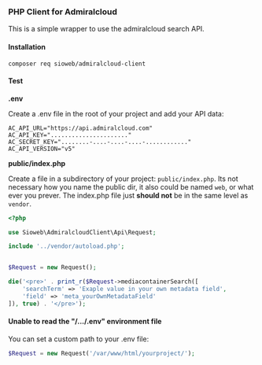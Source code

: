 ### PHP Client for Admiralcloud

This is a simple wrapper to use the admiralcloud search API.

#### Installation

```shell
composer req sioweb/admiralcloud-client
```

#### Test

**.env**

Create a .env file in the root of your project and add your API data:

```
AC_API_URL="https://api.admiralcloud.com"
AC_API_KEY="......................"
AC_SECRET_KEY="........-....-....-....-............"
AC_API_VERSION="v5"
```

**public/index.php**

Create a file in a subdirectory of your project: `public/index.php`. Its not necessary how you name the public dir, it also could be named `web`, or what ever you prever. The index.php file just **should not** be in the same level as `vendor`.

```php
<?php

use Sioweb\AdmiralcloudClient\Api\Request;

include '../vendor/autoload.php';


$Request = new Request();

die('<pre>' . print_r($Request->mediacontainerSearch([
    'searchTerm' => 'Exaple value in your own metadata field',
    'field' => 'meta_yourOwnMetadataField'
]), true) . '</pre>');
```

#### Unable to read the "/.../.env" environment file

You can set a custom path to your .env file:

```php
$Request = new Request('/var/www/html/yourproject/');
```
